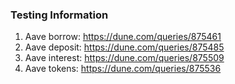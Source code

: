 ### Testing Information

1. Aave borrow: https://dune.com/queries/875461
2. Aave deposit: https://dune.com/queries/875485
3. Aave interest: https://dune.com/queries/875509
4. Aave tokens: https://dune.com/queries/875536
